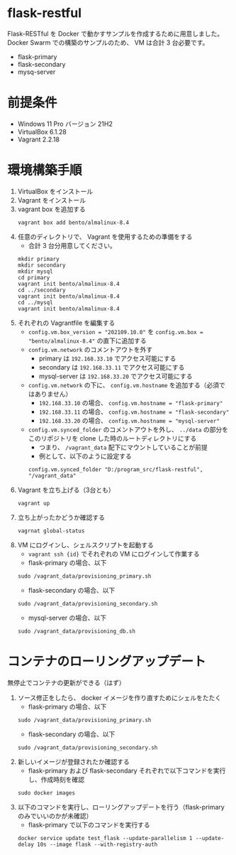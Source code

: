 # flask-restful

Flask-RESTful を Docker で動かすサンプルを作成するために用意しました。
Docker Swarm での構築のサンプルのため、 VM は合計 3 台必要です。

- flask-primary
- flask-secondary
- mysq-server

# 前提条件

- Windows 11 Pro バージョン 21H2
- VirtualBox 6.1.28
- Vagrant 2.2.18

# 環境構築手順

1. VirtualBox をインストール
1. Vagrant をインストール
1. vagrant box を追加する
    ```console
    vagrant box add bento/almalinux-8.4
    ```
1. 任意のディレクトリで、 Vagrant を使用するための準備をする
    - 合計 3 台分用意してください。
    ```console
    mkdir primary
    mkdir secondary
    mkdir mysql
    cd primary
    vagrant init bento/almalinux-8.4
    cd ../secondary
    vagrant init bento/almalinux-8.4
    cd ../mysql
    vagrant init bento/almalinux-8.4
    ```
1. それぞれの Vagrantfile を編集する
    - `config.vm.box_version = "202109.10.0"` を `config.vm.box = "bento/almalinux-8.4"` の直下に追加する
    - `config.vm.network` のコメントアウトを外す
        - primary は `192.168.33.10` でアクセス可能にする
        - secondary は `192.168.33.11` でアクセス可能にする
        - mysql-server は `192.168.33.20` でアクセス可能にする
    - `config.vm.network` の下に、 `config.vm.hostname` を追加する（必須ではありません）
        - `192.168.33.10` の場合、 `config.vm.hostname = "flask-primary"`
        - `192.168.33.11` の場合、 `config.vm.hostname = "flask-secondary"`
        - `192.168.33.20` の場合、 `config.vm.hostname = "mysql-server"`
    - `config.vm.synced_folder` のコメントアウトを外し、 `../data` の部分をこのリポジトリを clone した時のルートディレクトリにする
        - つまり、 `/vagrant_data` 配下にマウントしていることが前提
        - 例として、以下のように設定する
        ```console
        config.vm.synced_folder "D:/program_src/flask-restful", "/vagrant_data"
        ```
1. Vagrant を立ち上げる（3台とも）
    ```console
    vagrant up
    ```
1. 立ち上がったかどうか確認する
    ```console
    vagrnat global-status
    ```
1. VM にログインし、シェルスクリプトを起動する
    - `vagrant ssh {id}` でそれぞれの VM にログインして作業する
    - flask-primary の場合、以下
    ```console
    sudo /vagrant_data/provisioning_primary.sh
    ```
    - flask-secondary の場合、以下
    ```console
    sudo /vagrant_data/provisioning_secondary.sh
    ```
    - mysql-server の場合、以下
    ```console
    sudo /vagrant_data/provisioning_db.sh
    ```

# コンテナのローリングアップデート

無停止でコンテナの更新ができる（はず）

1. ソース修正をしたら、 docker イメージを作り直すためにシェルをたたく
    - flask-primary の場合、以下
    ```console
    sudo /vagrant_data/provisioning_primary.sh
    ```
    - flask-secondary の場合、以下
    ```console
    sudo /vagrant_data/provisioning_secondary.sh
    ```
1. 新しいイメージが登録されたか確認する
    - flask-primary および flask-secondary それぞれで以下コマンドを実行し、作成時刻を確認
    ```console
    sudo docker images
    ```
1. 以下のコマンドを実行し、ローリングアップデートを行う（flask-primary のみでいいのかが未確認）
    - flask-primary で以下のコマンドを実行する
    ```console
    docker service update test_flask --update-parallelism 1 --update-delay 10s --image flask --with-registry-auth
    ```
